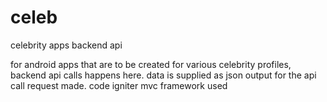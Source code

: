 celeb
=====

celebrity apps backend api

for android apps that are to be created for various celebrity profiles, backend api calls happens here. 
data is supplied as json output for the api call request made.
code igniter mvc framework used
